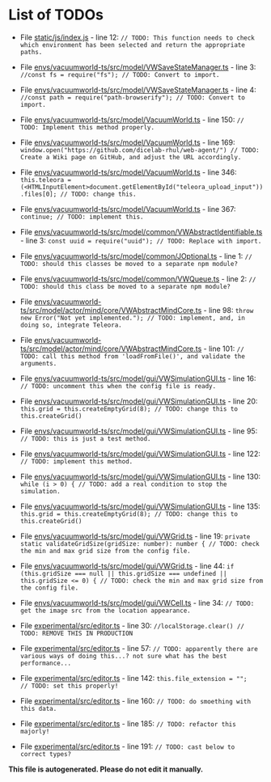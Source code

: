 # List of TODOs

* File [static/js/index.js](static/js/index.js) - line 12: `// TODO: This function needs to check which environment has been selected and return the appropriate paths.`

* File [envs/vacuumworld-ts/src/model/VWSaveStateManager.ts](envs/vacuumworld-ts/src/model/VWSaveStateManager.ts) - line 3: `//const fs = require("fs"); // TODO: Convert to import.`

* File [envs/vacuumworld-ts/src/model/VWSaveStateManager.ts](envs/vacuumworld-ts/src/model/VWSaveStateManager.ts) - line 4: `//const path = require("path-browserify"); // TODO: Convert to import.`

* File [envs/vacuumworld-ts/src/model/VacuumWorld.ts](envs/vacuumworld-ts/src/model/VacuumWorld.ts) - line 150: `// TODO: Implement this method properly.`

* File [envs/vacuumworld-ts/src/model/VacuumWorld.ts](envs/vacuumworld-ts/src/model/VacuumWorld.ts) - line 169: `window.open("https://github.com/dicelab-rhul/web-agent/") // TODO: Create a Wiki page on GitHub, and adjust the URL accordingly.`

* File [envs/vacuumworld-ts/src/model/VacuumWorld.ts](envs/vacuumworld-ts/src/model/VacuumWorld.ts) - line 346: `this.teleora = (<HTMLInputElement>document.getElementById("teleora_upload_input")).files[0]; // TODO: change this.`

* File [envs/vacuumworld-ts/src/model/VacuumWorld.ts](envs/vacuumworld-ts/src/model/VacuumWorld.ts) - line 367: `continue; // TODO: implement this.`

* File [envs/vacuumworld-ts/src/model/common/VWAbstractIdentifiable.ts](envs/vacuumworld-ts/src/model/common/VWAbstractIdentifiable.ts) - line 3: `const uuid = require("uuid"); // TODO: Replace with import.`

* File [envs/vacuumworld-ts/src/model/common/JOptional.ts](envs/vacuumworld-ts/src/model/common/JOptional.ts) - line 1: `// TODO: should this classes be moved to a separate npm module?`

* File [envs/vacuumworld-ts/src/model/common/VWQueue.ts](envs/vacuumworld-ts/src/model/common/VWQueue.ts) - line 2: `// TODO: should this class be moved to a separate npm module?`

* File [envs/vacuumworld-ts/src/model/actor/mind/core/VWAbstractMindCore.ts](envs/vacuumworld-ts/src/model/actor/mind/core/VWAbstractMindCore.ts) - line 98: `throw new Error("Not yet implemented."); // TODO: implement, and, in doing so, integrate Teleora.`

* File [envs/vacuumworld-ts/src/model/actor/mind/core/VWAbstractMindCore.ts](envs/vacuumworld-ts/src/model/actor/mind/core/VWAbstractMindCore.ts) - line 101: `// TODO: call this method from 'loadFromFile()', and validate the arguments.`

* File [envs/vacuumworld-ts/src/model/gui/VWSimulationGUI.ts](envs/vacuumworld-ts/src/model/gui/VWSimulationGUI.ts) - line 16: `// TODO: uncomment this when the config file is ready.`

* File [envs/vacuumworld-ts/src/model/gui/VWSimulationGUI.ts](envs/vacuumworld-ts/src/model/gui/VWSimulationGUI.ts) - line 20: `this.grid = this.createEmptyGrid(8); // TODO: change this to this.createGrid()`

* File [envs/vacuumworld-ts/src/model/gui/VWSimulationGUI.ts](envs/vacuumworld-ts/src/model/gui/VWSimulationGUI.ts) - line 95: `// TODO: this is just a test method.`

* File [envs/vacuumworld-ts/src/model/gui/VWSimulationGUI.ts](envs/vacuumworld-ts/src/model/gui/VWSimulationGUI.ts) - line 122: `// TODO: implement this method.`

* File [envs/vacuumworld-ts/src/model/gui/VWSimulationGUI.ts](envs/vacuumworld-ts/src/model/gui/VWSimulationGUI.ts) - line 130: `while (i > 0) { // TODO: add a real condition to stop the simulation.`

* File [envs/vacuumworld-ts/src/model/gui/VWSimulationGUI.ts](envs/vacuumworld-ts/src/model/gui/VWSimulationGUI.ts) - line 135: `this.grid = this.createEmptyGrid(8); // TODO: change this to this.createGrid()`

* File [envs/vacuumworld-ts/src/model/gui/VWGrid.ts](envs/vacuumworld-ts/src/model/gui/VWGrid.ts) - line 19: `private static validateGridSize(gridSize: number): number { // TODO: check the min and max grid size from the config file.`

* File [envs/vacuumworld-ts/src/model/gui/VWGrid.ts](envs/vacuumworld-ts/src/model/gui/VWGrid.ts) - line 44: `if (this.gridSize === null || this.gridSize === undefined || this.gridSize <= 0) { // TODO: check the min and max grid size from the config file.`

* File [envs/vacuumworld-ts/src/model/gui/VWCell.ts](envs/vacuumworld-ts/src/model/gui/VWCell.ts) - line 34: `// TODO: get the image src from the location appearance.`

* File [experimental/src/editor.ts](experimental/src/editor.ts) - line 30: `//localStorage.clear() // TODO: REMOVE THIS IN PRODUCTION`

* File [experimental/src/editor.ts](experimental/src/editor.ts) - line 57: `// TODO: apparently there are various ways of doing this...? not sure what has the best performance...`

* File [experimental/src/editor.ts](experimental/src/editor.ts) - line 142: `this.file_extension = "";   // TODO: set this properly!`

* File [experimental/src/editor.ts](experimental/src/editor.ts) - line 160: `// TODO: do smoething with this data.`

* File [experimental/src/editor.ts](experimental/src/editor.ts) - line 185: `// TODO: refactor this majorly!`

* File [experimental/src/editor.ts](experimental/src/editor.ts) - line 191: `// TODO: cast below to correct types?`

**This file is autogenerated. Please do not edit it manually.**
